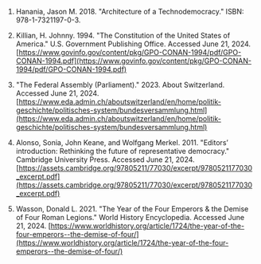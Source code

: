 1. Hanania, Jason M. 2018. "Architecture of a Technodemocracy." ISBN: 978-1-7321197-0-3.

2. Killian, H. Johnny. 1994. "The Constitution of the United States of America." U.S. Government Publishing Office. Accessed June 21, 2024. [https://www.govinfo.gov/content/pkg/GPO-CONAN-1994/pdf/GPO-CONAN-1994.pdf](https://www.govinfo.gov/content/pkg/GPO-CONAN-1994/pdf/GPO-CONAN-1994.pdf)

3. "The Federal Assembly (Parliament)." 2023. About Switzerland. Accessed June 21, 2024. [https://www.eda.admin.ch/aboutswitzerland/en/home/politik-geschichte/politisches-system/bundesversammlung.html](https://www.eda.admin.ch/aboutswitzerland/en/home/politik-geschichte/politisches-system/bundesversammlung.html)

4. Alonso, Sonia, John Keane, and Wolfgang Merkel. 2011. "Editors’ introduction: Rethinking the future of representative democracy." Cambridge University Press. Accessed June 21, 2024. [https://assets.cambridge.org/97805211/77030/excerpt/9780521177030_excerpt.pdf](https://assets.cambridge.org/97805211/77030/excerpt/9780521177030_excerpt.pdf)

5. Wasson, Donald L. 2021. "The Year of the Four Emperors & the Demise of Four Roman Legions." World History Encyclopedia. Accessed June 21, 2024. [https://www.worldhistory.org/article/1724/the-year-of-the-four-emperors--the-demise-of-four/](https://www.worldhistory.org/article/1724/the-year-of-the-four-emperors--the-demise-of-four/)
